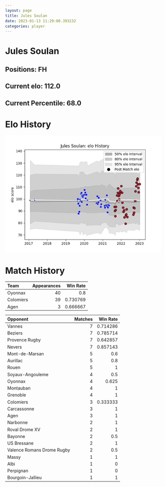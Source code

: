 ```yaml
---  
layout: page  
title: Jules Soulan  
date: 2023-01-13 11:29:00.393232  
categories: player  
---
```

# Jules Soulan

## Positions: FH

## Current elo: 112.0

## Current Percentile: 68.0

# Elo History


![elo history](history_JulesSoulan.png)
# Match History


| Team      |   Appearances |   Win Rate |
|:----------|--------------:|-----------:|
| Oyonnax   |            40 |   0.8      |
| Colomiers |            39 |   0.730769 |
| Agen      |             3 |   0.666667 |

| Opponent                   |   Matches |   Win Rate |
|:---------------------------|----------:|-----------:|
| Vannes                     |         7 |   0.714286 |
| Beziers                    |         7 |   0.785714 |
| Provence Rugby             |         7 |   0.642857 |
| Nevers                     |         7 |   0.857143 |
| Mont-de-Marsan             |         5 |   0.6      |
| Aurillac                   |         5 |   0.8      |
| Rouen                      |         5 |   1        |
| Soyaux-Angouleme           |         4 |   0.5      |
| Oyonnax                    |         4 |   0.625    |
| Montauban                  |         4 |   1        |
| Grenoble                   |         4 |   1        |
| Colomiers                  |         3 |   0.333333 |
| Carcassonne                |         3 |   1        |
| Agen                       |         3 |   1        |
| Narbonne                   |         2 |   1        |
| Roval Drome XV             |         2 |   1        |
| Bayonne                    |         2 |   0.5      |
| US Bressane                |         2 |   1        |
| Valence Romans Drome Rugby |         2 |   0.5      |
| Massy                      |         1 |   1        |
| Albi                       |         1 |   0        |
| Perpignan                  |         1 |   0        |
| Bourgoin-Jallieu           |         1 |   1        |